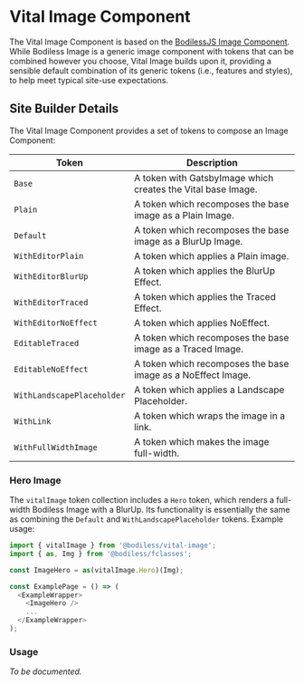 # Vital Image Component

The Vital Image Component is based on the [BodilessJS Image Component](../../Components/Image/).
While Bodiless Image is a generic image component with tokens that can be combined however you
choose, Vital Image builds upon it, providing a sensible default combination of its generic tokens
(i.e., features and styles), to help meet typical site-use expectations.

## Site Builder Details

The Vital Image Component provides a set of tokens to compose an Image Component:

| Token                      | Description                                                  |
| -------------------------- | ------------------------------------------------------------ |
| `Base`                     | A token with GatsbyImage which creates the Vital base Image. |
| `Plain`                    | A token which recomposes the base image as a Plain Image.    |
| `Default`                  | A token which recomposes the base image as a BlurUp Image.   |
| `WithEditorPlain`          | A token which applies a Plain image.                         |
| `WithEditorBlurUp`         | A token which applies the BlurUp Effect.                     |
| `WithEditorTraced`         | A token which applies the Traced Effect.                     |
| `WithEditorNoEffect`       | A token which applies NoEffect.                              |
| `EditableTraced`           | A token which recomposes the base image as a Traced Image.   |
| `EditableNoEffect`         | A token which recomposes the base image as a NoEffect Image. |
| `WithLandscapePlaceholder` | A token which applies a Landscape Placeholder.               |
| `WithLink`                 | A token which wraps the image in a link.                     |
| `WithFullWidthImage`       | A token which makes the image full-width.                    |

### Hero Image

The `vitalImage` token collection includes a `Hero` token, which renders a full-width Bodiless 
Image with a BlurUp. Its functionality is essentially the same as combining the `Default` and
 `WithLandscapePlaceholder` tokens. Example usage:

```js
import { vitalImage } from '@bodiless/vital-image';
import { as, Img } from '@bodiless/fclasses';

const ImageHero = as(vitalImage.Hero)(Img);

const ExamplePage = () => (
  <ExampleWrapper>
    <ImageHero />
    ...
  </ExampleWrapper>
);
``` 

### Usage

_To be documented._
